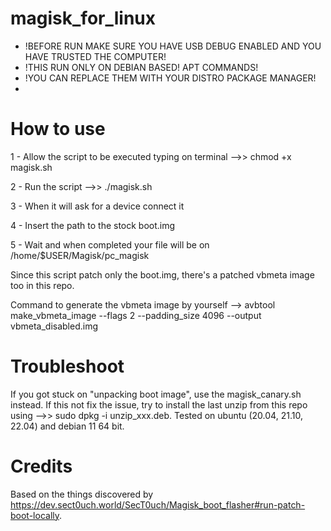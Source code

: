 # magisk_for_linux

- !BEFORE RUN MAKE SURE YOU HAVE USB DEBUG ENABLED AND YOU HAVE TRUSTED THE COMPUTER!
- !THIS RUN ONLY ON DEBIAN BASED! APT COMMANDS!
- !YOU CAN REPLACE THEM WITH YOUR DISTRO PACKAGE MANAGER!
- 
# How to use

1 - Allow the script to be executed typing on terminal -->> chmod +x magisk.sh

2 - Run the script  -->> ./magisk.sh

3 - When it will ask for a device connect it

4 - Insert the path to the stock boot.img

5 - Wait and when completed your file will be on /home/$USER/Magisk/pc_magisk

Since this script patch only the boot.img, there's a patched vbmeta image too in this repo. 

Command to generate the vbmeta image by yourself --> avbtool make_vbmeta_image --flags 2 --padding_size 4096 --output vbmeta_disabled.img

# Troubleshoot

If you got stuck on "unpacking boot image", use the magisk_canary.sh instead.
If this not fix the issue, try to install the last unzip from this repo using  -->> sudo dpkg -i unzip_xxx.deb.
Tested on ubuntu (20.04, 21.10, 22.04) and debian 11 64 bit.

# Credits 

Based on the things discovered by https://dev.sect0uch.world/SecT0uch/Magisk_boot_flasher#run-patch-boot-locally.
